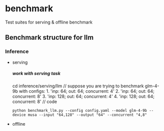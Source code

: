# benchmark
Test suites for serving &amp; offline benchmark
## Benchmark structure for llm
### Inference
 - serving
    ##### work with serving task
    cd inference/serving/llm
    // suppose you are trying to benchmark glm-4-9b with configs:
        1. 'inp: 64; out: 64; concurrent: 4'
        2. 'inp: 64; out: 64; concurrent: 8'
        3. 'inp: 128; out: 64; concurrent: 4'
        4. 'inp: 128; out: 64; concurrent: 8'
    // code
    ```
    python benchmark_llm.py --config config.yaml --model glm-4-9b --device musa --input "64,128" --output "64" --concurrent "4,8"
    ```
 - offline

